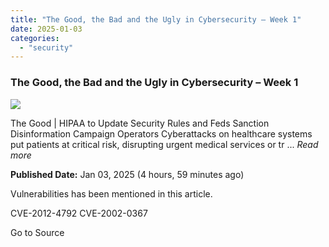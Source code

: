 ```yaml
---
title: "The Good, the Bad and the Ugly in Cybersecurity – Week 1"
date: 2025-01-03
categories: 
  - "security"
---
```


### The Good, the Bad and the Ugly in Cybersecurity – Week 1

![](https://upload.cvefeed.io/news/22194/thumbnail.jpg)

The Good | HIPAA to Update Security Rules and Feds Sanction Disinformation Campaign Operators Cyberattacks on healthcare systems put patients at critical risk, disrupting urgent medical services or tr ... _Read more_

**Published Date:** Jan 03, 2025 (4 hours, 59 minutes ago)

Vulnerabilities has been mentioned in this article.

CVE-2012-4792 CVE-2002-0367

Go to Source
